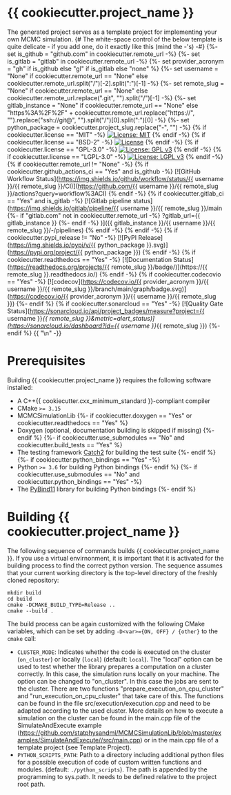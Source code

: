 # {{ cookiecutter.project_name }}

The generated project serves as a template project for implementing your own MCMC simulation.
{# The white-space control of the below template is quite delicate - if you add one, do it exactly like this (mind the -'s) -#}
{%- set is_github = "github.com" in cookiecutter.remote_url -%}
{%- set is_gitlab = "gitlab" in cookiecutter.remote_url -%}
{%- set provider_acronym = "gh" if is_github else "gl" if is_gitlab else "none" %}
{%- set username = "None" if cookiecutter.remote_url == "None" else cookiecutter.remote_url.split("/")[-2].split(":")[-1] -%}
{%- set remote_slug = "None" if cookiecutter.remote_url == "None" else cookiecutter.remote_url.replace(".git", "").split("/")[-1] -%}
{%- set gitlab_instance = "None" if cookiecutter.remote_url == "None" else "https%3A%2F%2F" + cookiecutter.remote_url.replace("https://", "").replace("ssh://git@", "").split("/")[0].split(":")[0] -%}
{%- set python_package = cookiecutter.project_slug.replace("-", "") -%}
{% if cookiecutter.license == "MIT" -%}
[![License: MIT](https://img.shields.io/badge/License-MIT-yellow.svg)](https://opensource.org/licenses/MIT)
{% endif -%}
{% if cookiecutter.license == "BSD-2" -%}
[![License](https://img.shields.io/badge/License-BSD%202--Clause-orange.svg)](https://opensource.org/licenses/BSD-2-Clause)
{% endif -%}
{% if cookiecutter.license == "GPL-3.0" -%}
[![License: GPL v3](https://img.shields.io/badge/License-GPLv3-blue.svg)](https://www.gnu.org/licenses/gpl-3.0)
{% endif -%}
{% if cookiecutter.license == "LGPL-3.0" -%}
[![License: LGPL v3](https://img.shields.io/badge/License-LGPL%20v3-blue.svg)](https://www.gnu.org/licenses/lgpl-3.0)
{% endif -%}
{% if cookiecutter.remote_url != "None" -%}
{% if cookiecutter.github_actions_ci == "Yes" and is_github -%}
[![GitHub Workflow Status](https://img.shields.io/github/workflow/status/{{ username }}/{{ remote_slug }}/CI)](https://github.com/{{ username }}/{{ remote_slug }}/actions?query=workflow%3ACI)
{% endif -%}
{% if cookiecutter.gitlab_ci == "Yes" and is_gitlab -%}
[![Gitlab pipeline status](https://img.shields.io/gitlab/pipeline/{{ username }}/{{ remote_slug }}/main
{%- if "gitlab.com" not in cookiecutter.remote_url -%}
?gitlab_url={{ gitlab_instance }}
{%- endif -%}
)]({{ gitlab_instance }}/{{ username }}/{{ remote_slug }}/-/pipelines)
{% endif -%}
{% endif -%}
{% if cookiecutter.pypi_release != "No" -%}
[![PyPI Release](https://img.shields.io/pypi/v/{{ python_package }}.svg)](https://pypi.org/project/{{ python_package }})
{% endif -%}
{% if cookiecutter.readthedocs == "Yes" -%}
[![Documentation Status](https://readthedocs.org/projects/{{ remote_slug }}/badge/)](https://{{ remote_slug }}.readthedocs.io/)
{% endif -%}
{% if cookiecutter.codecovio == "Yes" -%}
[![codecov](https://codecov.io/{{ provider_acronym }}/{{ username }}/{{ remote_slug }}/branch/main/graph/badge.svg)](https://codecov.io/{{ provider_acronym }}/{{ username }}/{{ remote_slug }})
{%- endif %}
{% if cookiecutter.sonarcloud == "Yes" -%}
[![Quality Gate Status](https://sonarcloud.io/api/project_badges/measure?project={{ username }}_{{ remote_slug }}&metric=alert_status)](https://sonarcloud.io/dashboard?id={{ username }}_{{ remote_slug }})
{%- endif %}
{{ "\n" -}}
# Prerequisites

Building {{ cookiecutter.project_name }} requires the following software installed:

* A C++{{ cookiecutter.cxx_minimum_standard }}-compliant compiler
* CMake `>= 3.15`
* MCMCSimulationLib
{%- if cookiecutter.doxygen == "Yes" or cookiecutter.readthedocs == "Yes" %}
* Doxygen (optional, documentation building is skipped if missing)
{%- endif %}
{%- if cookiecutter.use_submodules == "No" and cookiecutter.build_tests == "Yes" %}
* The testing framework [Catch2](https://github.com/catchorg/Catch2) for building the test suite
{%- endif %}
{%- if cookiecutter.python_bindings == "Yes" -%}
* Python `>= 3.6` for building Python bindings
{%- endif %}
{%- if cookiecutter.use_submodules == "No" and cookiecutter.python_bindings == "Yes" -%}
* The [PyBind11](https://github.com/pybind/pybind11) library for building Python bindings
{%- endif %}

# Building {{ cookiecutter.project_name }}

The following sequence of commands builds {{ cookiecutter.project_name }}. If you use a virtual envirnonment, it is important that it is activated for the building process to find the correct python version. The sequence assumes that your current working directory is the top-level directory
of the freshly cloned repository:

```
mkdir build
cd build
cmake -DCMAKE_BUILD_TYPE=Release ..
cmake --build .
```

The build process can be again customized with the following CMake variables,
which can be set by adding `-D<var>={ON, OFF} / {other}` to the `cmake` call:

* `CLUSTER_MODE`: Indicates whether the code is executed on the cluster (`on_cluster`) or locally (`local`) (default: `local`). The "local" option can be used to test whether the library prepares a computation on a cluster correctly. In this case, the simulation runs locally on your machine. The option can be changed to "on_cluster". In this case the jobs are sent to the cluster. There are two functions "prepare_execution_on_cpu_cluster" and "run_execution_on_cpu_cluster" that take care of this. The functions can be found in the file src/execution/execution.cpp and need to be adapted according to the used cluster. More details on how to execute a simulation on the cluster can be found in the main.cpp file of the SimulateAndExecute example (https://github.com/statphysandml/MCMCSimulationLib/blob/master/examples/SimulateAndExecute//src/main.cpp) or in the main.cpp file of a template project (see Template Project).
* `PYTHON_SCRIPTS_PATH`: Path to a directory including additional python files for a possible execution of code of custom written functions and modules. (default: `./python_scripts`). The path is appended by the programming to sys.path. It needs to be defined relative to the project root path.